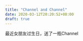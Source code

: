 ```yaml
---
title: "Channel and Channel"
date: 2020-03-12T20:20:52+08:00
draft: true
---
```


最近女朋友过生日，送了一瓶Channel